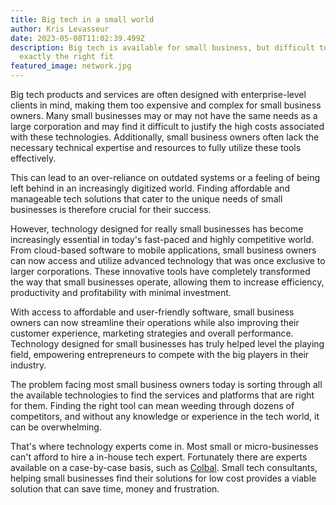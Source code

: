 ```yaml
---
title: Big tech in a small world
author: Kris Levasseur
date: 2023-05-08T11:02:39.499Z
description: Big tech is available for small business, but difficult to find
  exactly the right fit
featured_image: network.jpg
---
```


<!--StartFragment-->

Big tech products and services are often designed with enterprise-level clients in mind, making them too expensive and complex for small business owners. Many small businesses may or may not have the same needs as a large corporation and may find it difficult to justify the high costs associated with these technologies. Additionally, small business owners often lack the necessary technical expertise and resources to fully utilize these tools effectively.

This can lead to an over-reliance on outdated systems or a feeling of being left behind in an increasingly digitized world. Finding affordable and manageable tech solutions that cater to the unique needs of small businesses is therefore crucial for their success.

However, technology designed for really small businesses has become increasingly essential in today's fast-paced and highly competitive world. From cloud-based software to mobile applications, small business owners can now access and utilize advanced technology that was once exclusive to larger corporations. These innovative tools have completely transformed the way that small businesses operate, allowing them to increase efficiency, productivity and profitability with minimal investment.

With access to affordable and user-friendly software, small business owners can now streamline their operations while also improving their customer experience, marketing strategies and overall performance. Technology designed for small businesses has truly helped level the playing field, empowering entrepreneurs to compete with the big players in their industry.

The problem facing most small business owners today is sorting through all the available technologies to find the services and platforms that are right for them. Finding the right tool can mean weeding through dozens of competitors, and without any knowledge or experience in the tech world, it can be overwhelming.

That's where technology experts come in. Most small or micro-businesses can't afford to hire a in-house tech expert. Fortunately there are experts available on a case-by-case basis, such as [Colbal](https://Colbal.com). Small tech consultants, helping small businesses find their solutions for low cost provides a viable solution that can save time, money and frustration.

<!--EndFragment-->
